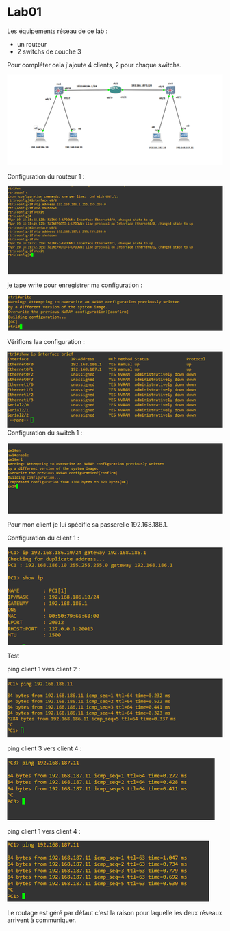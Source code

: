 # Lab01

Les équipements réseau de ce lab :

- un routeur
- 2 switchs de couche 3


Pour compléter cela j'ajoute 4 clients, 2 pour chaque switchs.

![img](img/f1.PNG) 

Configuration du routeur 1 :

![img](img/f4.PNG) 

je tape write pour enregistrer ma configuration :

![img](img/f5.PNG) 

Vérifions laa configuration :

![img](img/f6.PNG) 
Configuration du switch 1 :

![img](img/f3.PNG) 

Pour mon client je lui spécifie sa passerelle 192.168.186.1.

Configuration du client 1 :

![img](img/f2.PNG) 

Test

ping client 1 vers client 2 :

![img](img/f7.PNG) 


ping client 3  vers client 4 :

![img](img/f8.PNG) 


ping client 1 vers client 4 :

![img](img/f9.PNG) 

Le routage est géré par défaut c'est la raison pour laquelle les deux réseaux arrivent à communiquer.